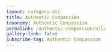 ```yaml
---
layout: category-all
title: Authentic Compassion
taxonomy: Authentic Compassion
permalink: /authentic-compassion/all/
gallery-link: false
subscribe-tag: Authentic Compassion
---
```

